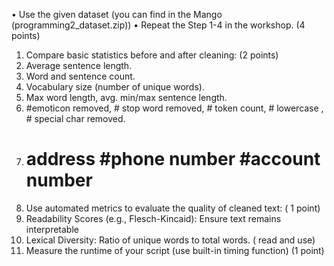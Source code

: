 • Use the given dataset (you can find in the Mango (programming2_dataset.zip))
• Repeat the Step 1-4 in the workshop. (4 points)
1. Compare basic statistics before and after cleaning: (2 points)
1. Average sentence length.
2. Word and sentence count.
3. Vocabulary size (number of unique words).
4. Max word length, avg. min/max sentence length.
5. #emoticon removed, # stop word removed, # token count, # lowercase , # special char
removed.
6. # address #phone number #account number
2. Use automated metrics to evaluate the quality of cleaned text: ( 1 point)
1. Readability Scores (e.g., Flesch-Kincaid): Ensure text remains interpretable
2. Lexical Diversity: Ratio of unique words to total words. ( read and use)
3. Measure the runtime of your script (use built-in timing function) (1 point)
